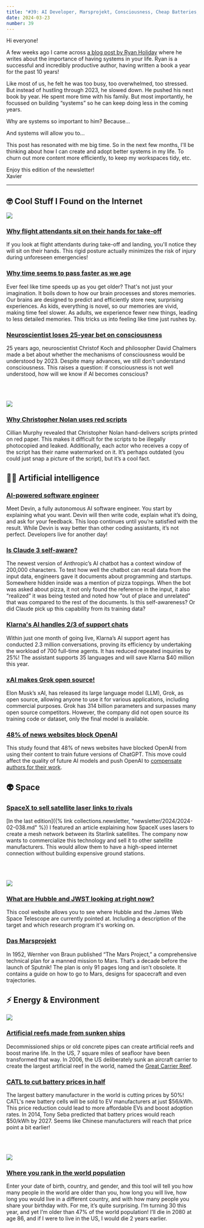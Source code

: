 ```yaml
---
title: "#39: AI Developer, Marsprojekt, Consciousness, Cheap Batteries, xAI, Sense of Time, Hubble, and more!"
date: 2024-03-23
number: 39
---
```


Hi everyone!

A few weeks ago I came across [a blog post by Ryan Holiday](https://ryanholiday.net/this-is-the-word-im-trying-to-live-by-this-year/) where he writes about the importance of having systems in your life. Ryan is a successful and incredibly productive author, having written a book a year for the past 10 years!

Like most of us, he felt he was too busy, too overwhelmed, too stressed. But instead of hustling through 2023, he slowed down. He pushed his next book by year. He spent more time with his family. But most importantly, he focussed on building “systems” so he can keep doing less in the coming years.

Why are systems so important to him? Because...


And systems will allow you to...


This post has resonated with me big time. So in the next few months, I'll be thinking about how I can create and adopt better systems in my life. To churn out more content more efficiently, to keep my workspaces tidy, etc.

Enjoy this edition of the newsletter!  
Xavier

---

## 🤓 Cool Stuff I Found on the Internet

![](/newsletter/assets/039/flight-attendant-on-hands.jpg)
### [Why flight attendants sit on their hands for take-off](https://metro.co.uk/2024/02/27/flight-attendant-shares-crew-sit-hands-take-off-landing-20355388/)
If you look at flight attendants during take-off and landing, you'll notice they will sit on their hands. This rigid posture actually minimizes the risk of injury during unforeseen emergencies!



### [Why time seems to pass faster as we age](https://invertedpassion.com/why-time-seems-to-pass-faster-as-we-age/)
Ever feel like time speeds up as you get older? That's not just your imagination. It boils down to how our brain processes and stores memories. Our brains are designed to predict and efficiently store new, surprising experiences. As kids, everything is novel, so our memories are vivid, making time feel slower. As adults, we experience fewer new things, leading to less detailed memories. This tricks us into feeling like time just rushes by.
 

### [Neuroscientist loses 25-year bet on consciousness](https://bigthink.com/neuropsych/consciousness-bet-25-years/)
25 years ago, neuroscientist Christof Koch and philosopher David Chalmers made a bet about whether the mechanisms of consciousness would be understood by 2023. Despite many advances, we still don't understand consciousness. This raises a question: if consciousness is not well understood, how will we know if AI becomes conscious? 


<br><br>

![](/newsletter/assets/039/christopher-nolan-red-script.jpg)

### [Why Christopher Nolan uses red scripts](https://www.huffingtonpost.co.uk/entry/the-very-important-reason-why-actors-are-given-red-scripts_uk_65d7574fe4b0189a6a7d19f0)
Cillian Murphy revealed that Christopher Nolan hand-delivers scripts printed on red paper. This makes it difficult for the scripts to be illegally photocopied and leaked. Additionally, each actor who receives a copy of the script has their name watermarked on it. It’s perhaps outdated (you could just snap a picture of the script), but it’s a cool fact.



## 🧠🤖 Artificial intelligence

### [AI-powered software engineer](https://www.freethink.com/robots-ai/ai-software-engineer-devin)
Meet Devin, a fully autonomous AI software engineer. You start by explaining what you want. Devin will then write code, explain what it’s doing, and ask for your feedback. This loop continues until you’re satisfied with the result. While Devin is way better than other coding assistants, it’s not perfect. Developers live for another day!



### [Is Claude 3 self-aware?](https://futurism.com/the-byte/ai-realizes-being-tested)
The newest version of Anthropic’s AI chatbot has a context window of 200,000 characters. To test how well the chatbot can recall data from the input data, engineers gave it documents about programming and startups. Somewhere hidden inside was a mention of pizza toppings. When the bot was asked about pizza, it not only found the reference in the input, it also “realized” it was being tested and noted how “out of place and unrelated” that was compared to the rest of the documents. Is this self-awareness? Or did Claude pick up this capability from its training data?



### [Klarna's AI handles 2/3 of support chats](https://www.klarna.com/international/press/klarna-ai-assistant-handles-two-thirds-of-customer-service-chats-in-its-first-month/)
Within just one month of going live, Klarna’s AI support agent has conducted 2.3 million conversations, proving its efficiency by undertaking the workload of 700 full-time agents. It has reduced repeated inquiries by 25%! The assistant supports 35 languages and will save Klarna $40 million this year.



### [xAI makes Grok open source!](https://venturebeat.com/ai/musks-grok-ai-goes-open-source/)
Elon Musk’s xAI, has released its large language model (LLM), Grok, as open source, allowing anyone to use it for various applications, including commercial purposes. Grok has 314 billion parameters and surpasses many open source competitors. However, the company did not open source its training code or dataset, only the final model is available.



### [48% of news websites block OpenAI](https://reutersinstitute.politics.ox.ac.uk/how-many-news-websites-block-ai-crawlers)
This study found that 48% of news websites have blocked OpenAI from using their content to train future versions of ChatGPT. This move could affect the quality of future AI models and push OpenAI to [compensate authors for their work](https://edition.cnn.com/2023/12/13/tech/open-ai-axel-springer-chatgpt/index.html). 



## 👽 Space

### [SpaceX to sell satellite laser links to rivals](https://aviationweek.com/aerospace/commercial-space/spacex-sell-starlink-derived-laser-comms-other-sat-providers)
[In the last edition]({% link collections.newsletter, "newsletter/2024/2024-02-038.md" %}) I featured an article explaining how SpaceX uses lasers to create a mesh network between its Starlink satellites. The company now wants to commercialize this technology and sell it to other satellite manufacturers. This would allow them to have a high-speed internet connection without building expensive ground stations.

<br><br>

![](/newsletter/assets/039/hubble-jwst-pointedat.jpg)

### [What are Hubble and JWST looking at right now?](https://spacetelescopelive.org/)
This cool website allows you to see where Hubble and the James Web Space Telescope are currently pointed at. Including a description of the target and which research program it's working on.


### [Das Marsprojekt](https://en.wikipedia.org/wiki/The_Mars_Project)
In 1952, Wernher von Braun published “The Mars Project,” a comprehensive technical plan for a manned mission to Mars. That’s a decade before the launch of Sputnik! The plan is only 91 pages long and isn’t obsolete. It contains a guide on how to go to Mars, designs for spacecraft and even trajectories.



## ⚡️ Energy & Environment

![](/newsletter/assets/039/great-carrier-reef.jpg)

### [Artificial reefs made from sunken ships](https://www.freethink.com/futurology/artificial-reef-building)
Decommissioned ships or old concrete pipes can create artificial reefs and boost marine life. In the US, 7 square miles of seafloor have been transformed that way. In 2006, the US deliberately sunk an aircraft carrier to create the largest artificial reef in the world, named the [Great Carrier Reef](https://www.atlasobscura.com/places/uss-oriskany).



### [CATL to cut battery prices in half](https://thedriven.io/2024/01/25/worlds-largest-ev-battery-maker-set-to-cut-costs-in-half-by-mid-2024/)
The largest battery manufacturer in the world is cutting prices by 50%! CATL's new battery cells will be sold to EV manufacturers at just $56/kWh. This price reduction could lead to more affordable EVs and boost adoption rates. In 2014, Tony Seba predicted that battery prices would reach $50/kWh by 2027. Seems like Chinese manufacturers will reach that price point a bit earlier!


<br><br>

![](/newsletter/assets/039/population-io.jpg)

### [Where you rank in the world population](https://population.io/)
Enter your date of birth, country, and gender, and this tool will tell you how many people in the world are older than you, how long you will live, how long you would live in a different country, and with how many people you share your birthday with. For me, it’s quite surprising. I’m turning 30 this year, and yet I’m older than 47% of the world population! I’ll die in 2080 at age 86, and if I were to live in the US, I would die 2 years earlier.

